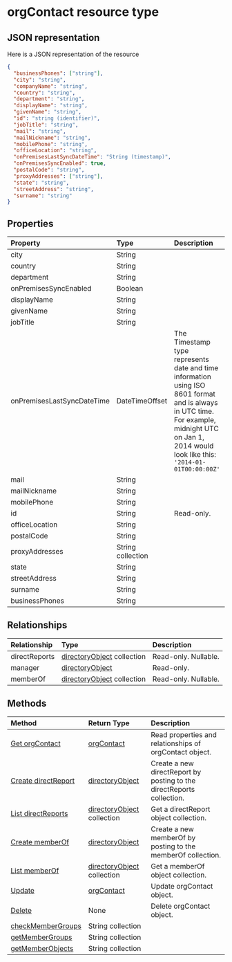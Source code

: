 # orgContact resource type



## JSON representation

Here is a JSON representation of the resource

<!-- {
  "blockType": "resource",
  "optionalProperties": [
    "directReports",
    "manager",
    "memberOf"
  ],
  "@odata.type": "microsoft.graph.orgcontact"
}-->

```json
{
  "businessPhones": ["string"],
  "city": "string",
  "companyName": "string",
  "country": "string",
  "department": "string",
  "displayName": "string",
  "givenName": "string",
  "id": "string (identifier)",
  "jobTitle": "string",
  "mail": "string",
  "mailNickname": "string",
  "mobilePhone": "string",
  "officeLocation": "string",
  "onPremisesLastSyncDateTime": "String (timestamp)",
  "onPremisesSyncEnabled": true,
  "postalCode": "string",
  "proxyAddresses": ["string"],
  "state": "string",
  "streetAddress": "string",
  "surname": "string"
}

```
## Properties
| Property	   | Type	|Description|
|:---------------|:--------|:----------|
|city|String||
|country|String||
|department|String||
|onPremisesSyncEnabled|Boolean||
|displayName|String||
|givenName|String||
|jobTitle|String||
|onPremisesLastSyncDateTime|DateTimeOffset|The Timestamp type represents date and time information using ISO 8601 format and is always in UTC time. For example, midnight UTC on Jan 1, 2014 would look like this: `'2014-01-01T00:00:00Z'`|
|mail|String||
|mailNickname|String||
|mobilePhone|String||
|id|String| Read-only.|
|officeLocation|String||
|postalCode|String||
|proxyAddresses|String collection||
|state|String||
|streetAddress|String||
|surname|String||
|businessPhones|String||

## Relationships
| Relationship | Type	|Description|
|:---------------|:--------|:----------|
|directReports|[directoryObject](directoryobject.md) collection| Read-only. Nullable.|
|manager|[directoryObject](directoryobject.md)| Read-only.|
|memberOf|[directoryObject](directoryobject.md) collection| Read-only. Nullable.|

## Methods

| Method		   | Return Type	|Description|
|:---------------|:--------|:----------|
|[Get orgContact](../api/orgcontact_get.md) | [orgContact](orgcontact.md) |Read properties and relationships of orgContact object.|
|[Create directReport](../api/orgcontact_post_directreports.md) |[directoryObject](directoryobject.md)| Create a new directReport by posting to the directReports collection.|
|[List directReports](../api/orgcontact_list_directreports.md) |[directoryObject](directoryobject.md) collection| Get a directReport object collection.|
|[Create memberOf](../api/orgcontact_post_memberof.md) |[directoryObject](directoryobject.md)| Create a new memberOf by posting to the memberOf collection.|
|[List memberOf](../api/orgcontact_list_memberof.md) |[directoryObject](directoryobject.md) collection| Get a memberOf object collection.|
|[Update](../api/orgcontact_update.md) | [orgContact](orgcontact.md)	|Update orgContact object. |
|[Delete](../api/orgcontact_delete.md) | None |Delete orgContact object. |
|[checkMemberGroups](../api/orgcontact_checkmembergroups.md)|String collection||
|[getMemberGroups](../api/orgcontact_getmembergroups.md)|String collection||
|[getMemberObjects](../api/orgcontact_getmemberobjects.md)|String collection||

<!-- uuid: 8fcb5dbc-d5aa-4681-8e31-b001d5168d79
2015-10-25 14:57:30 UTC -->
<!-- {
  "type": "#page.annotation",
  "description": "orgContact resource",
  "keywords": "",
  "section": "documentation",
  "tocPath": ""
}-->
